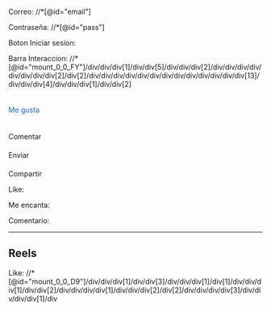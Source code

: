 Correo:
//*[@id="email"]

Contraseña:
//*[@id="pass"]

Boton Iniciar sesion:

Barra Interaccion:
//*[@id="mount_0_0_FY"]/div/div/div[1]/div/div[5]/div/div/div[2]/div/div/div/div/div/div/div/div[2]/div[2]/div/div/div/div/div/div/div/div/div/div/div/div/div[13]/div/div/div[4]/div/div/div[1]/div/div[2]

<div class="xq8finb x16n37ib"><div class="x9f619 x1ja2u2z x78zum5 x2lah0s x1n2onr6 x1qughib x1qjc9v5 xozqiw3 x1q0g3np x150jy0e x1e558r4 xjkvuk6 x1iorvi4 xwrv7xz x8182xy x4cne27 xifccgj"><div class="x9f619 x1n2onr6 x1ja2u2z x78zum5 xdt5ytf x193iq5w xeuugli x1r8uery x1iyjqo2 xs83m0k xg83lxy x1h0ha7o x10b6aqq x1yrsyyn"><div aria-label="Eliminar Me gusta" class="x1i10hfl x1qjc9v5 xjbqb8w xjqpnuy xa49m3k xqeqjp1 x2hbi6w x13fuv20 xu3j5b3 x1q0q8m5 x26u7qi x972fbf xcfux6l x1qhh985 xm0m39n x9f619 x1ypdohk xdl72j9 x2lah0s xe8uvvx xdj266r x11i5rnm xat24cr x1mh8g0r x2lwn1j xeuugli xexx8yu x4uap5 x18d9i69 xkhd6sd x1n2onr6 x16tdsg8 x1hl2dhg x1ja2u2z x1t137rt x1o1ewxj x3x9cwd x1e5q0jg x13rtm0m x3nfvp2 x1q0g3np x87ps6o x1lku1pv x1a2a7pz x5ve5x3" role="button" tabindex="0"><div class="x9f619 x1ja2u2z x78zum5 x1n2onr6 x1r8uery x1iyjqo2 xs83m0k xeuugli xl56j7k x6s0dn4 xozqiw3 x1q0g3np xn6708d x1ye3gou xexx8yu xcud41i x139jcc6 x4cne27 xifccgj xn3w4p2 xuxw1ft"><div class="x9f619 x1n2onr6 x1ja2u2z x78zum5 xdt5ytf x2lah0s x193iq5w xeuugli x150jy0e x1e558r4 x10b6aqq x1yrsyyn"><span class="x3nfvp2"><i data-visualcompletion="css-img" class="x1b0d499 xq8hly8" style="background-image: url(&quot;https://static.xx.fbcdn.net/rsrc.php/v3/y4/r/xAljGE-8t8Y.png?_nc_eui2=AeFBf08zbCf3DRSLAki11eFsYKeqiUd796lgp6qJR3v3qY1zKvC5WWuMeJbb8Tut0rGo7YxDuSAWio4CEqj2kNld&quot;); background-position: 0px -714px; background-size: auto; width: 20px; height: 20px; background-repeat: no-repeat; display: inline-block;"></i></span></div><div class="x9f619 x1n2onr6 x1ja2u2z x78zum5 xdt5ytf x2lah0s x193iq5w xeuugli x150jy0e x1e558r4 x10b6aqq x1yrsyyn"><span class="x193iq5w xeuugli x13faqbe x1vvkbs x1xmvt09 x1lliihq x1s928wv xhkezso x1gmr53x x1cpjm7i x1fgarty x1943h6x xudqn12 x3x7a5m x6prxxf xvq8zen x1s688f xi81zsa" dir="auto"><span data-ad-rendering-role="me gusta_button" style="color: rgb(8, 102, 255);">Me gusta</span></span></div></div><div class="x1ey2m1c xds687c x17qophe xg01cxk x47corl x10l6tqk x13vifvy x1ebt8du x19991ni x1dhq9h x1o1ewxj x3x9cwd x1e5q0jg x13rtm0m" role="none" data-visualcompletion="ignore" style="border-radius: 4px; inset: 0px;"></div></div><div aria-label="Cambiar reacción Me gusta" class="x1i10hfl x1qjc9v5 xjbqb8w xjqpnuy xa49m3k xqeqjp1 x2hbi6w x13fuv20 xu3j5b3 x1q0q8m5 x26u7qi x972fbf xcfux6l x1qhh985 xm0m39n x9f619 x1ypdohk xdl72j9 x2lah0s xe8uvvx xdj266r x11i5rnm xat24cr x1mh8g0r x2lwn1j xeuugli x16tdsg8 x1hl2dhg x1ja2u2z x1t137rt x1o1ewxj x3x9cwd x1e5q0jg x13rtm0m x3nfvp2 x1q0g3np x87ps6o x1lku1pv x1a2a7pz x4r51d9 x1d0ri9u x1ug4tga xkhd6sd x4uap5 xnfr1j xzpqnlu x179tack x10l6tqk x5ve5x3" role="button" tabindex="0"><i data-visualcompletion="css-img" class="x1b0d499 x1d69dk1" style="background-image: url(&quot;https://static.xx.fbcdn.net/rsrc.php/v3/yV/r/vqToTKm7Lq2.png?_nc_eui2=AeFLI7lp2JlQZGVo6j7bC9WH4uf1LnMDbFHi5_UucwNsUUb1cj2cIwGgAaPIP21J2iAullqn0fExsI2GHGUTjEP5&quot;); background-position: 0px -706px; background-size: auto; width: 16px; height: 16px; background-repeat: no-repeat; display: inline-block;"></i><div class="x1ey2m1c xds687c x17qophe xg01cxk x47corl x10l6tqk x13vifvy x1ebt8du x19991ni x1dhq9h x1o1ewxj x3x9cwd x1e5q0jg x13rtm0m" role="none" data-visualcompletion="ignore"></div></div></div><div class="x9f619 x1n2onr6 x1ja2u2z x78zum5 xdt5ytf x193iq5w xeuugli x1r8uery x1iyjqo2 xs83m0k xg83lxy x1h0ha7o x10b6aqq x1yrsyyn"><div aria-label="Dejar un comentario" class="x1i10hfl x1qjc9v5 xjbqb8w xjqpnuy xa49m3k xqeqjp1 x2hbi6w x13fuv20 xu3j5b3 x1q0q8m5 x26u7qi x972fbf xcfux6l x1qhh985 xm0m39n x9f619 x1ypdohk xdl72j9 x2lah0s xe8uvvx xdj266r x11i5rnm xat24cr x1mh8g0r x2lwn1j xeuugli xexx8yu x4uap5 x18d9i69 xkhd6sd x1n2onr6 x16tdsg8 x1hl2dhg xggy1nq x1ja2u2z x1t137rt x1o1ewxj x3x9cwd x1e5q0jg x13rtm0m x3nfvp2 x1q0g3np x87ps6o x1lku1pv x1a2a7pz" role="button" tabindex="0"><div class="x9f619 x1ja2u2z x78zum5 x1n2onr6 x1r8uery x1iyjqo2 xs83m0k xeuugli xl56j7k x6s0dn4 xozqiw3 x1q0g3np xn6708d x1ye3gou xexx8yu xcud41i x139jcc6 x4cne27 xifccgj xn3w4p2 xuxw1ft"><div class="x9f619 x1n2onr6 x1ja2u2z x78zum5 xdt5ytf x2lah0s x193iq5w xeuugli x150jy0e x1e558r4 x10b6aqq x1yrsyyn"><i data-visualcompletion="css-img" class="x1b0d499 x1d69dk1" style="background-image: url(&quot;https://static.xx.fbcdn.net/rsrc.php/v3/y4/r/xAljGE-8t8Y.png?_nc_eui2=AeFBf08zbCf3DRSLAki11eFsYKeqiUd796lgp6qJR3v3qY1zKvC5WWuMeJbb8Tut0rGo7YxDuSAWio4CEqj2kNld&quot;); background-position: 0px -588px; background-size: auto; width: 20px; height: 20px; background-repeat: no-repeat; display: inline-block;"></i></div><div class="x9f619 x1n2onr6 x1ja2u2z x78zum5 xdt5ytf x2lah0s x193iq5w xeuugli x150jy0e x1e558r4 x10b6aqq x1yrsyyn"><span class="x193iq5w xeuugli x13faqbe x1vvkbs x1xmvt09 x1lliihq x1s928wv xhkezso x1gmr53x x1cpjm7i x1fgarty x1943h6x xudqn12 x3x7a5m x6prxxf xvq8zen x1s688f xi81zsa" dir="auto"><span data-ad-rendering-role="comment_button" class="html-span xdj266r x11i5rnm xat24cr x1mh8g0r xexx8yu x4uap5 x18d9i69 xkhd6sd x1hl2dhg x16tdsg8 x1vvkbs">Comentar</span></span></div></div><div class="x1ey2m1c xds687c x17qophe xg01cxk x47corl x10l6tqk x13vifvy x1ebt8du x19991ni x1dhq9h x1o1ewxj x3x9cwd x1e5q0jg x13rtm0m" role="none" data-visualcompletion="ignore" style="border-radius: 4px; inset: 0px;"></div></div></div><div class="x9f619 x1n2onr6 x1ja2u2z x78zum5 xdt5ytf x193iq5w xeuugli x1r8uery x1iyjqo2 xs83m0k xg83lxy x1h0ha7o x10b6aqq x1yrsyyn"><div class="x1i10hfl x1qjc9v5 xjbqb8w xjqpnuy xa49m3k xqeqjp1 x2hbi6w x13fuv20 xu3j5b3 x1q0q8m5 x26u7qi x972fbf xcfux6l x1qhh985 xm0m39n x9f619 x1ypdohk xdl72j9 x2lah0s xe8uvvx xdj266r x11i5rnm xat24cr x1mh8g0r x2lwn1j xeuugli xexx8yu x4uap5 x18d9i69 xkhd6sd x1n2onr6 x16tdsg8 x1hl2dhg xggy1nq x1ja2u2z x1t137rt x1o1ewxj x3x9cwd x1e5q0jg x13rtm0m x3nfvp2 x1q0g3np x87ps6o x1lku1pv x1a2a7pz" role="button" tabindex="0"><div class="x9f619 x1ja2u2z x78zum5 x1n2onr6 x1r8uery x1iyjqo2 xs83m0k xeuugli xl56j7k x6s0dn4 xozqiw3 x1q0g3np xn6708d x1ye3gou xexx8yu xcud41i x139jcc6 x4cne27 xifccgj xn3w4p2 xuxw1ft"><div class="x9f619 x1n2onr6 x1ja2u2z x78zum5 xdt5ytf x2lah0s x193iq5w xeuugli x150jy0e x1e558r4 x10b6aqq x1yrsyyn"><i data-visualcompletion="css-img" class="x1b0d499 x1d69dk1" style="background-image: url(&quot;https://static.xx.fbcdn.net/rsrc.php/v3/y4/r/xAljGE-8t8Y.png?_nc_eui2=AeFBf08zbCf3DRSLAki11eFsYKeqiUd796lgp6qJR3v3qY1zKvC5WWuMeJbb8Tut0rGo7YxDuSAWio4CEqj2kNld&quot;); background-position: 0px -441px; background-size: auto; width: 20px; height: 20px; background-repeat: no-repeat; display: inline-block;"></i></div><div class="x9f619 x1n2onr6 x1ja2u2z x78zum5 xdt5ytf x2lah0s x193iq5w xeuugli x150jy0e x1e558r4 x10b6aqq x1yrsyyn"><span class="x193iq5w xeuugli x13faqbe x1vvkbs x1xmvt09 x1lliihq x1s928wv xhkezso x1gmr53x x1cpjm7i x1fgarty x1943h6x xudqn12 x3x7a5m x6prxxf xvq8zen x1s688f xi81zsa" dir="auto">Enviar</span></div></div><div class="x1ey2m1c xds687c x17qophe xg01cxk x47corl x10l6tqk x13vifvy x1ebt8du x19991ni x1dhq9h x1o1ewxj x3x9cwd x1e5q0jg x13rtm0m" role="none" data-visualcompletion="ignore"></div></div></div><div class="x9f619 x1n2onr6 x1ja2u2z x78zum5 xdt5ytf x193iq5w xeuugli x1r8uery x1iyjqo2 xs83m0k xg83lxy x1h0ha7o x10b6aqq x1yrsyyn"><div aria-label="Envía esto a tus amigos o publícalo en tu perfil." class="x1i10hfl x1qjc9v5 xjbqb8w xjqpnuy xa49m3k xqeqjp1 x2hbi6w x13fuv20 xu3j5b3 x1q0q8m5 x26u7qi x972fbf xcfux6l x1qhh985 xm0m39n x9f619 x1ypdohk xdl72j9 x2lah0s xe8uvvx xdj266r x11i5rnm xat24cr x1mh8g0r x2lwn1j xeuugli xexx8yu x4uap5 x18d9i69 xkhd6sd x1n2onr6 x16tdsg8 x1hl2dhg xggy1nq x1ja2u2z x1t137rt x1o1ewxj x3x9cwd x1e5q0jg x13rtm0m x3nfvp2 x1q0g3np x87ps6o x1lku1pv x1a2a7pz" role="button" tabindex="0"><div class="x9f619 x1ja2u2z x78zum5 x1n2onr6 x1r8uery x1iyjqo2 xs83m0k xeuugli xl56j7k x6s0dn4 xozqiw3 x1q0g3np xn6708d x1ye3gou xexx8yu xcud41i x139jcc6 x4cne27 xifccgj xn3w4p2 xuxw1ft"><div class="x9f619 x1n2onr6 x1ja2u2z x78zum5 xdt5ytf x2lah0s x193iq5w xeuugli x150jy0e x1e558r4 x10b6aqq x1yrsyyn"><i data-visualcompletion="css-img" class="x1b0d499 x1d69dk1" style="background-image: url(&quot;https://static.xx.fbcdn.net/rsrc.php/v3/y4/r/xAljGE-8t8Y.png?_nc_eui2=AeFBf08zbCf3DRSLAki11eFsYKeqiUd796lgp6qJR3v3qY1zKvC5WWuMeJbb8Tut0rGo7YxDuSAWio4CEqj2kNld&quot;); background-position: 0px -924px; background-size: auto; width: 20px; height: 20px; background-repeat: no-repeat; display: inline-block;"></i></div><div class="x9f619 x1n2onr6 x1ja2u2z x78zum5 xdt5ytf x2lah0s x193iq5w xeuugli x150jy0e x1e558r4 x10b6aqq x1yrsyyn"><span class="x193iq5w xeuugli x13faqbe x1vvkbs x1xmvt09 x1lliihq x1s928wv xhkezso x1gmr53x x1cpjm7i x1fgarty x1943h6x xudqn12 x3x7a5m x6prxxf xvq8zen x1s688f xi81zsa" dir="auto"><span data-ad-rendering-role="share_button">Compartir</span></span></div></div><div class="x1ey2m1c xds687c x17qophe xg01cxk x47corl x10l6tqk x13vifvy x1ebt8du x19991ni x1dhq9h x1o1ewxj x3x9cwd x1e5q0jg x13rtm0m" role="none" data-visualcompletion="ignore"></div></div></div></div></div>

Like:

Me encanta:

Comentario:

---

## Reels

Like:
//*[@id="mount_0_0_D9"]/div/div/div[1]/div/div[3]/div/div/div[1]/div[1]/div/div/div[1]/div/div[2]/div/div/div/div[1]/div/div/div[2]/div[2]/div/div/div/div[3]/div/div/div/div[1]/div

<div aria-label="Me gusta" class="x1i10hfl xjqpnuy xa49m3k xqeqjp1 x2hbi6w x13fuv20 xu3j5b3 x1q0q8m5 x26u7qi x1ypdohk xdl72j9 x2lah0s xe8uvvx xdj266r x11i5rnm xat24cr x1mh8g0r x2lwn1j xeuugli x16tdsg8 x1hl2dhg xggy1nq x1ja2u2z x1t137rt x1q0g3np x87ps6o x1lku1pv x1a2a7pz x6s0dn4 xzolkzo x12go9s9 x1rnf11y xprq8jg x972fbf xcfux6l x1qhh985 xm0m39n x9f619 x78zum5 xl56j7k xexx8yu x4uap5 x18d9i69 xkhd6sd x1n2onr6 x1vqgdyp x100vrsf x1qhmfi1" role="button" tabindex="0"><i data-visualcompletion="css-img" class="x1b0d499 xep6ejk" style="background-image: url(&quot;https://static.xx.fbcdn.net/rsrc.php/v3/y4/r/xAljGE-8t8Y.png?_nc_eui2=AeFBf08zbCf3DRSLAki11eFsYKeqiUd796lgp6qJR3v3qY1zKvC5WWuMeJbb8Tut0rGo7YxDuSAWio4CEqj2kNld&quot;); background-position: 0px -798px; background-size: auto; width: 20px; height: 20px; background-repeat: no-repeat; display: inline-block;"></i><div class="x1ey2m1c xds687c x17qophe x47corl x10l6tqk x13vifvy x19991ni x1dhq9h x1hc1fzr x1mq3mr6 x1wpzbip xzolkzo x12go9s9 x1rnf11y xprq8jg" role="none" data-visualcompletion="ignore" style="inset: 0px;"></div></div>